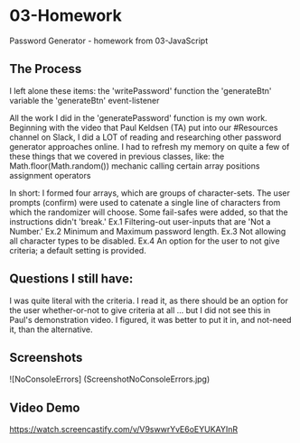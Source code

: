 # 03-Homework
Password Generator - homework from 03-JavaScript

## The Process
I left alone these items:
  the 'writePassword' function
  the 'generateBtn' variable
  the 'generateBtn' event-listener

All the work I did in the 'generatePassword' function is my own work.
Beginning with the video that Paul Keldsen (TA) put into our #Resources channel on Slack, I did a LOT of reading and researching other password generator approaches online.  I had to refresh my memory on quite a few of these things that we covered in previous classes, like:
  the Math.floor(Math.random()) mechanic
  calling certain array positions
  assignment operators

In short:
  I formed four arrays, which are groups of character-sets.
  The user prompts (confirm) were used to catenate a single line of characters from which the randomizer will choose.
  Some fail-safes were added, so that the instructions didn't 'break.'
    Ex.1 Filtering-out user-inputs that are 'Not a Number.'
    Ex.2 Minimum and Maximum password length.
    Ex.3 Not allowing all character types to be disabled.
    Ex.4 An option for the user to not give criteria; a default setting is provided.


## Questions I still have:
I was quite literal with the criteria.  I read it, as there should be an option for the user whether-or-not to give criteria at all ... but I did not see this in Paul's demonstration video.  I figured, it was better to put it in, and not-need it, than the alternative.


## Screenshots
  ![NoConsoleErrors] (ScreenshotNoConsoleErrors.jpg)

## Video Demo
https://watch.screencastify.com/v/V9swwrYvE6oEYUKAYInR
